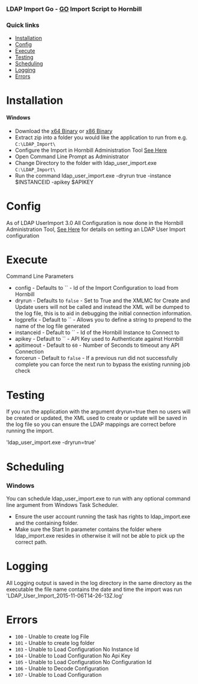 ### LDAP Import Go - [GO](https://golang.org/) Import Script to Hornbill

### Quick links
- [Installation](#installation)
- [Config](#config)
- [Execute](#execute)
- [Testing](testing)
- [Scheduling](#scheduling)
- [Logging](#logging)
- [Errors](#errors)

# Installation

#### Windows
* Download the [x64 Binary](https://github.com/hornbill/goLDAPUserImport/releases/download/v3.6.2/ldap_user_import_win_x64_v3_6_2.zip) or [x86 Binary](https://github.com/hornbill/goLDAPUserImport/releases/download/v3.6.2/ldap_user_import_win_x86_v3_6_2.zip)
* Extract zip into a folder you would like the application to run from e.g. `C:\LDAP_Import\`
* Configure the Import in Hornbill Administration Tool [See Here](https://wiki.hornbill.com/index.php/LDAP_User_Import)
* Open Command Line Prompt as Administrator
* Change Directory to the folder with ldap_user_import.exe `C:\LDAP_Import\`
* Run the command ldap_user_import.exe -dryrun true -instance $INSTANCEID -apikey $APIKEY

# Config
As of LDAP UserImport 3.0 All Configuration is now done in the Hornbill Administration Tool, [See Here](https://wiki.hornbill.com/index.php/LDAP_User_Import) for details on setting an LDAP User Import configuration

# Execute
Command Line Parameters
* config - Defaults to `` - Id of the Import Configuration to load from Hornbill
* dryrun - Defaults to `false` - Set to True and the XMLMC for Create and Update users will not be called and instead the XML will be dumped to the log file, this is to aid in debugging the initial connection information.
* logprefix - Default to `` - Allows you to define a string to prepend to the name of the log file generated
* instanceid - Default to `` - Id of the Hornbill Instance to Connect to
* apikey - Default to `` - API Key used to Authenticate against Hornbill
* apitimeout - Default to `60` - Number of Seconds to timeout any API Connection
* forcerun - Default to `false` - If a previous run did not successfully complete you can force the next run to bypass the existing running job check

# Testing
If you run the application with the argument dryrun=true then no users will be created or updated, the XML used to create or update will be saved in the log file so you can ensure the LDAP mappings are correct before running the import.

'ldap_user_import.exe -dryrun=true'


# Scheduling

### Windows
You can schedule ldap_user_import.exe to run with any optional command line argument from Windows Task Scheduler.
* Ensure the user account running the task has rights to ldap_import.exe and the containing folder.
* Make sure the Start In parameter contains the folder where ldap_import.exe resides in otherwise it will not be able to pick up the correct path.

# Logging
All Logging output is saved in the log directory in the same directory as the executable the file name contains the date and time the import was run 'LDAP_User_Import_2015-11-06T14-26-13Z.log'

# Errors
* `100` - Unable to create log File
* `101` - Unable to create log folder
* `103` - Unable to Load Configuration No Instance Id
* `104` - Unable to Load Configuration No Api Key
* `105` - Unable to Load Configuration No Configuration Id
* `106` - Unable to Decode Configuration
* `107` - Unable to Load Configuration
